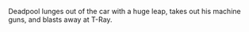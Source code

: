 Deadpool lunges out of the car with a huge leap, takes out his machine guns, and blasts away at T-Ray.